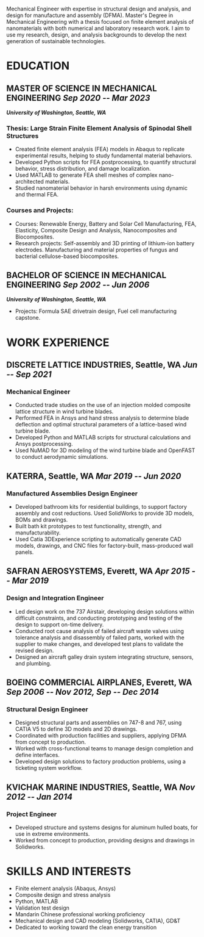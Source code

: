Mechanical Engineer with expertise in structural design and analysis, and design for manufacture and assembly (DFMA).
Master's Degree in Mechanical Engineering with a thesis focused on finite element analysis of nanomaterials with both numerical and laboratory research work.
I aim to use my research, design, and analysis backgrounds to develop the next generation of sustainable technologies.
<!-- Experienced in R&D through university lab research.-->
<!-- Proficient in Mandarin Chinese, ready to directly engage with overseas partners.-->

# EDUCATION

## MASTER OF SCIENCE IN MECHANICAL ENGINEERING&#9;*Sep 2020 -- Mar 2023*

***University of Washington, Seattle, WA***

### Thesis: Large Strain Finite Element Analysis of Spinodal Shell Structures

- Created finite element analysis (FEA) models in Abaqus to replicate experimental results, helping to study fundamental material behaviors.
- Developed Python scripts for FEA postprocessing, to quantify structural behavior, stress distribution, and damage localization.
- Used MATLAB to generate FEA shell meshes of complex nano-architected materials.
- Studied nanomaterial behavior in harsh environments using dynamic and thermal FEA.

### Courses and Projects:

- Courses: Renewable Energy, Battery and Solar Cell Manufacturing, FEA, Elasticity, Composite Design and Analysis, Nanocomposites and Biocomposites.
- Research projects: Self-assembly and 3D printing of lithium-ion battery electrodes. Manufacturing and material properties of fungus and bacterial cellulose-based biocomposites.

## BACHELOR OF SCIENCE IN MECHANICAL ENGINEERING&#9;*Sep 2002 -- Jun 2006*

***University of Washington, Seattle, WA***

- Projects: Formula SAE drivetrain design, Fuel cell manufacturing capstone.

# WORK EXPERIENCE

## DISCRETE LATTICE INDUSTRIES, Seattle, WA&#9;*Jun -- Sep 2021*

### Mechanical Engineer

- Conducted trade studies on the use of an injection molded composite lattice structure in wind turbine blades.
- Performed FEA in Ansys and hand stress analysis to determine blade deflection and optimal structural parameters of a lattice-based wind turbine blade.
- Developed Python and MATLAB scripts for structural calculations and Ansys postprocessing.
- Used NuMAD for 3D modeling of the wind turbine blade and OpenFAST to conduct aerodynamic simulations.

## KATERRA, Seattle, WA&#9;*Mar 2019 -- Jun 2020*

### Manufactured Assemblies Design Engineer

- Developed bathroom kits for residential buildings, to support factory assembly and cost reductions. Used SolidWorks to provide 3D models, BOMs and drawings.
- Built bath kit prototypes to test functionality, strength, and manufacturability.
- Used Catia 3DExperience scripting to automatically generate CAD models, drawings, and CNC files for factory-built, mass-produced wall panels.

## SAFRAN AEROSYSTEMS, Everett, WA&#9;*Apr 2015 -- Mar 2019*

### Design and Integration Engineer

- Led design work on the 737 Airstair, developing design solutions within difficult constraints, and conducting prototyping and testing of the design to support on-time delivery.
- Conducted root cause analysis of failed aircraft waste valves using tolerance analysis and disassembly of failed parts, worked with the supplier to make changes, and developed test plans to validate the revised design.
- Designed an aircraft galley drain system integrating structure, sensors, and plumbing.

## BOEING COMMERCIAL AIRPLANES, Everett, WA&#9;*Sep 2006 -- Nov 2012, Sep -- Dec 2014*

### Structural Design Engineer

- Designed structural parts and assemblies on 747-8 and 767, using CATIA V5 to define 3D models and 2D drawings.
- Coordinated with production facilities and suppliers, applying DFMA from concept to production.
- Worked with cross-functional teams to manage design completion and define interfaces.
- Developed design solutions to factory production problems, using a ticketing system workflow.

## KVICHAK MARINE INDUSTRIES, Seattle, WA&#9;*Nov 2012 -- Jan 2014*

### Project Engineer

- Developed structure and systems designs for aluminum hulled boats, for use in extreme environments.
- Worked from concept to production, providing designs and drawings in Solidworks.

# SKILLS AND INTERESTS

- Finite element analysis (Abaqus, Ansys)
- Composite design and stress analysis
- Python, MATLAB
- Validation test design
- Mandarin Chinese professional working proficiency
- Mechanical design and CAD modeling (Solidworks, CATIA), GD&T
- Dedicated to working toward the clean energy transition
